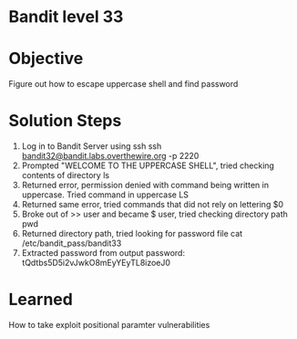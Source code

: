 # Bandit level 33

# Objective
Figure out how to escape uppercase shell and find password

# Solution Steps
1. Log in to Bandit Server using ssh
    ssh bandit32@bandit.labs.overthewire.org -p 2220
2. Prompted "WELCOME TO THE UPPERCASE SHELL", tried checking contents of directory
    ls
3. Returned error, permission denied with command being written in uppercase. Tried command in uppercase
    LS
4. Returned same error, tried commands that did not rely on lettering
    $0
5. Broke out of >> user and became $ user, tried checking directory path
    pwd
6. Returned directory path, tried looking for password file
    cat /etc/bandit_pass/bandit33
7. Extracted password from output
    password: tQdtbs5D5i2vJwkO8mEyYEyTL8izoeJ0

# Learned
How to take exploit positional paramter vulnerabilities